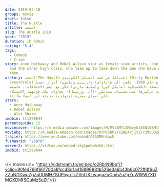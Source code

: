 ```yaml
---
date: 2019-02-10
groups: movie
draft: false
title: The Hustle
artitle: الصخب
slug: The Hustle 2019
year: "2019"
duration: 1h 33min
rating: "5.4"
tags:
  - Comedy
  - Crime
story: Anne Hathaway and Rebel Wilson star as female scam artists, one low rent
  and the other high class, who team up to take down the men who have wronged
  them.
arstory: الصخب The Hustle اقتباسًا عن قصة الفيلم الكوميدي (Dirty Rotten
  Scoundrels) من إنتاج عام 1988، تلعب (آن هاثاواي) و(ريبيل ويلسون) أدوار نجميْ
  النسخة الكلاسيكية (مايكل كين) و(ستيف مارتن) لكن مع بعض الاختلافات.. فتُسلط
  القصة تركيزها على سلبيات سيدتيْن -(آن، وريبيل)- تحاولان بكل قوتهما الاستيلاء
  على أموال معجزة تكنولجية حديثة تُدر أمولًا طائلة.
stars:
  - Anne Hathaway
  - Rebel Wilson
  - Alex Sharp
imdbid: tt1298644
parentsguide: 15
moviecover: https://m.media-amazon.com/images/M/MV5BMTc3MDcyNzE5N15BMl5BanBnXkFtZTgwNzE2MDE0NzM@._V1_SY1000_CR0,0,682,1000_AL_.jpg
moviebg: https://m.media-amazon.com/images/M/MV5BM2YxZWE4YjItZTc3MS00ZWMyLWI1ZTAtYjM0NjZmN2ZkZGY4XkEyXkFqcGdeQXVyODEwMTc2ODQ@._V1_.jpg
trailer: https://www.youtube.com/embed/Of52MNnXoxU
fushaarid: "25979"
server2: https://vidlox.me/embed-skg1pnbwh1k6.html
imdbId: tt1298644
---
```


{{< movie url= "https://vidstream.to/embed/o2RbrN9bqf/?vclid=90fed766f661700a8fccd8d1a418896881b526e3a6b43b6c072ffdf6uZZZuNGDwuZgZuDDMHZSUPhynTkZVhLtKLwuguZuCmbZuZgZuWWWZXDMGXDMfSGuMzSuZt">}}
